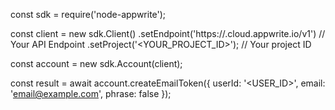 const sdk = require('node-appwrite');

const client = new sdk.Client()
    .setEndpoint('https://<REGION>.cloud.appwrite.io/v1') // Your API Endpoint
    .setProject('<YOUR_PROJECT_ID>'); // Your project ID

const account = new sdk.Account(client);

const result = await account.createEmailToken({
    userId: '<USER_ID>',
    email: 'email@example.com',
    phrase: false
});
